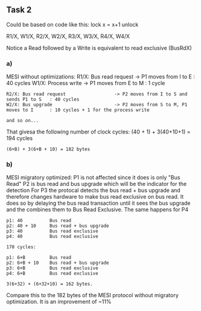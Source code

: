 ## Task 2

Could be based on code like this:
    lock
        x = x+1
    unlock

R1/X, W1/X, R2/X, W2/X, R3/X, W3/X, R4/X, W4/X

Notice a Read followed by a Write is equivalent to read exclusive (BusRdX)

### a) 

MESI without optimizations: 
	R1/X: Bus read request					-> P1 moves from I to E 	: 40 cycles
	W1/X: Process write						-> P1 moves from E to M 	: 1 cycle

	R2/X: Bus read request					-> P2 moves from I to S and sends P1 to S 	: 40 cycles
	W2/X: Bus upgrade						-> P2 moves from S to M, P1 moves to I 		: 10 cycles + 1 for the process write

    and so on...

That givesa the following number of clock cycles:
    (40 + 1) + 3(40+10+1) = 194 cycles

	(6+B) + 3(6+B + 10) = 182 bytes

### b)
MESI migratory optimized: 
    P1 is not affected since it does is only "Bus Read"
    P2 is bus read and bus upgrade which will be the indicator for the detection
    For P3 the protocal detects the bus read + bus upgrade and therefore changes hardware to make bus read exclusive on bus read. 
        It does so by delaying the bus read transaction until it sees the bus upgrade and the combines them to Bus Read Exclusive.
    The same happens for P4

    p1: 40          Bus read 
    p2: 40 + 10     Bus read + bus upgrade
    p3: 40          Bus read exclusive
    p4: 40          Bus read exclusive

    170 cycles:

    p1: 6+B         Bus read 
    p2: 6+B + 10    Bus read + bus upgrade
    p3: 6+B         Bus read exclusive
    p4: 6+B         Bus read exclusive

	3(6+32) + (6+32+10) = 162 bytes.
	
Compare this to the 182 bytes of the MESI protocol without migratory optimization. It is an improvement of ~11%

